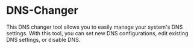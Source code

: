 # DNS-Changer
This DNS changer tool allows you to easily manage your system's DNS settings. With this tool, you can set new DNS configurations, edit existing DNS settings, or disable DNS.
